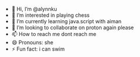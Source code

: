 - 👋 Hi, I’m @alynnku
- 👀 I’m interested in playing chess
- 🌱 I’m currently learning java.script with aiman
- 💞️ I’m looking to collaborate on proton again please 
- 📫 How to reach me dont reach me
- 😄 Pronouns: she
- ⚡ Fun fact: i can swim 

<!---
alynnku/alynnku is a ✨ special ✨ repository because its `README.md` (this file) appears on your GitHub profile.
You can click the Preview link to take a look at your changes.
--->

